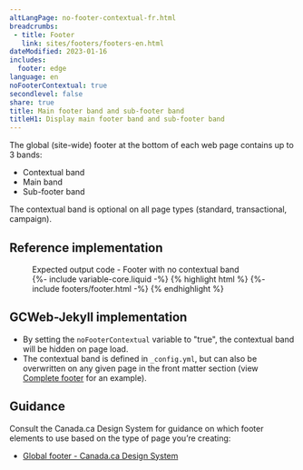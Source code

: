 ```yaml
---
altLangPage: no-footer-contextual-fr.html
breadcrumbs:
 - title: Footer
   link: sites/footers/footers-en.html
dateModified: 2023-01-16
includes:
  footer: edge
language: en
noFooterContextual: true
secondlevel: false
share: true
title: Main footer band and sub-footer band
titleH1: Display main footer band and sub-footer band
---
```

<div class="wb-prettify all-pre hide"></div>

The global (site-wide) footer at the bottom of each web page contains up to 3 bands:

* Contextual band
* Main band
* Sub-footer band

The contextual band is optional on all page types (standard, transactional, campaign).

## Reference implementation

<figure>
  <figcaption class="h3">Expected output code - Footer with no contextual band</figcaption>
{%- include variable-core.liquid -%}
{% highlight html %}
  {%- include footers/footer.html -%}
{% endhighlight %}
</figure>

## GCWeb-Jekyll implementation

* By setting the `noFooterContextual` variable to "true", the contextual band will be hidden on page load.
* The contextual band is defined in `_config.yml`, but can also be overwritten on any given page in the front matter section (view [Complete footer](footers-en.html) for an example).

## Guidance

Consult the Canada.ca Design System for guidance on which footer elements to use based on the type of page you’re creating:

* [Global footer - Canada.ca Design System](https://design.canada.ca/common-design-patterns/site-footer.html)

